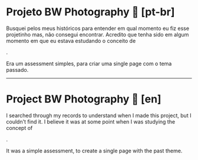 # Projeto BW Photography 📝 [pt-br]

Busquei pelos meus históricos para entender em qual momento eu fiz esse projetinho mas, não consegui encontrar. Acredito que tenha sido em algum momento em que eu estava estudando o conceito de <div>.

Era um assessment simples, para criar uma single page com o tema passado.

------------------------------------------------------------------------------

# Project BW Photography 📝 [en]

I searched through my records to understand when I made this project, but I couldn't find it. I believe it was at some point when I was studying the concept of <div>.

It was a simple assessment, to create a single page with the past theme.
